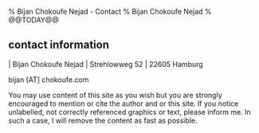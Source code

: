 % Bijan Chokoufe Nejad - Contact
% Bijan Chokoufe Nejad
% @@TODAY@@

contact information
-------------------

| Bijan Chokoufe Nejad
| Strehlowweg 52
| 22605 Hamburg

bijan [AT] chokoufe.com

You may use content of this site as you wish but you are strongly encouraged to
mention or cite the author and or this site. If you notice unlabelled, not
correctly referenced graphics or text, please inform me. In such a case, I will
remove the content as fast as possible.
